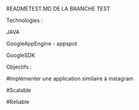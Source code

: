 READMETEST.MD DE LA BRANCHE TEST 


Technologies : 

JAVA 

GoogleAppEngine - appspot 

GoogleSDK 

Objectifs : 

#Implémenter une application similaire à instagram 

#Scalable

#Reliable 


